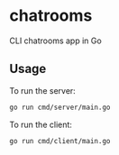 # chatrooms

CLI chatrooms app in Go

## Usage

To run the server:

```bash
go run cmd/server/main.go
```

To run the client:

```bash
go run cmd/client/main.go
```

